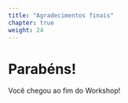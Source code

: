 ```yaml
---
title: "Agradecimentos finais"
chapter: true
weight: 24
---
```


# Parabéns!

Você chegou ao fim do Workshop!
